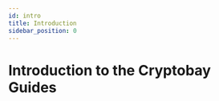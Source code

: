 ```yaml
---
id: intro
title: Introduction
sidebar_position: 0
---
```


# Introduction to the Cryptobay Guides


